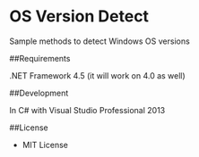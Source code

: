 ﻿OS Version Detect
=====

Sample methods to detect Windows OS versions

##Requirements

.NET Framework 4.5 (it will work on 4.0 as well)

##Development

In C# with Visual Studio Professional 2013

##License

 - MIT License
